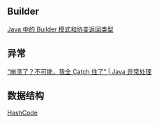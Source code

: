 ## Builder

[Java 中的 Builder 模式和协变返回类型](https://juejin.im/entry/5b83fe1851882542e16bfcf6)

## 异常

[“崩溃了？不可能，我全 Catch 住了” | Java 异常处理](https://segmentfault.com/a/1190000017918151)

## 数据结构

[HashCode](http://cmsblogs.com/?p=631)

